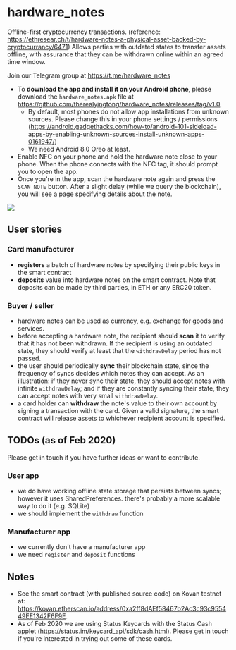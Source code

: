 # hardware_notes
Offline-first cryptocurrency transactions. (reference: https://ethresear.ch/t/hardware-notes-a-physical-asset-backed-by-cryptocurrancy/6471) Allows parties with outdated states to transfer assets offline, with assurance that they can be withdrawn online within an agreed time window.

Join our Telegram group at https://t.me/hardware_notes

- To **download the app and install it on your Android phone**, please download the `hardware_notes.apk` file at https://github.com/therealyingtong/hardware_notes/releases/tag/v1.0
  - By default, most phones do not allow app installations from unknown sources. Please change this in your phone settings / permissions (https://android.gadgethacks.com/how-to/android-101-sideload-apps-by-enabling-unknown-sources-install-unknown-apps-0161947/)
  - We need Android 8.0 Oreo at least.
- Enable NFC on your phone and hold the hardware note close to your phone. When the phone connects with the NFC tag, it should prompt you to open the app.
- Once you're in the app, scan the hardware note again and press the `SCAN NOTE` button. After a slight delay (while we query the blockchain), you will see a page specifying details about the note.

![](https://i.imgur.com/KfB8X8j.png)

## User stories
### Card manufacturer
- **registers** a batch of hardware notes by specifying their public keys in the smart contract
- **deposits** value into hardware notes on the smart contract. Note that deposits can be made by third parties, in ETH or any ERC20 token.

### Buyer / seller
- hardware notes can be used as currency, e.g. exchange for goods and services.
- before accepting a hardware note, the recipient should **scan** it to verify that it has not been withdrawn. If the recipient is using an outdated state, they should verify at least that the `withdrawDelay` period has not passed.
- the user should periodically **sync** their blockchain state, since the frequency of syncs decides which notes they can accept. As an illustration: if they never sync their state, they should accept notes with infinite `withdrawDelay`; and if they are constantly syncing their state, they can accept notes with very small `withdrawDelay`.
- a card holder can **withdraw** the note's value to their own account by signing a transaction with the card. Given a valid signature, the smart contract will release assets to whichever recipient account is specified.

## TODOs (as of Feb 2020)
Please get in touch if you have further ideas or want to contribute.

### User app
- we do have working offline state storage that persists between syncs; however it uses SharedPreferences. there's probably a more scalable way to do it (e.g. SQLite)
- we should implement the `withdraw` function

### Manufacturer app
- we currently don't have a manufacturer app
- we need `register` and `deposit` functions

## Notes
- See the smart contract (with published source code) on Kovan testnet at: https://kovan.etherscan.io/address/0xa2ff8dAEf58467b2Ac3c93c955449EE1342F6F9E.
- As of Feb 2020 we are using Status Keycards with the Status Cash applet (https://status.im/keycard_api/sdk/cash.html). Please get in touch if you're interested in trying out some of these cards.
